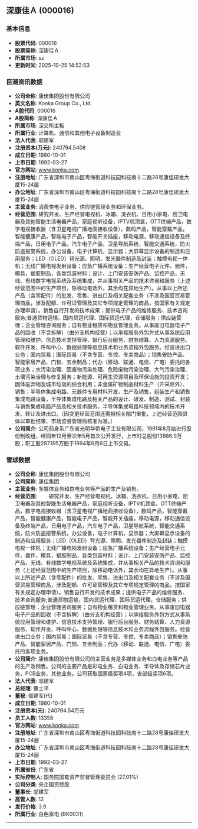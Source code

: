 ## 深康佳Ａ (000016)

### 基本信息

- **股票代码**: 000016
- **股票简称**: 深康佳Ａ
- **所属市场**: sz
- **更新时间**: 2025-10-25 14:52:53

### 巨潮资讯数据

- **公司全称**: 康佳集团股份有限公司
- **英文名称**: Konka Group Co., Ltd.
- **A股代码**: 000016
- **A股简称**: 深康佳Ａ
- **所属市场**: 深交所主板
- **所属行业**: 计算机、通信和其他电子设备制造业
- **法人代表**: 邬建军
- **注册资本(万元)**: 240794.5408
- **成立日期**: 1980-10-01
- **上市日期**: 1992-03-27
- **官方网站**: www.konka.com
- **注册地址**: 广东省深圳市南山区粤海街道科技园科技南十二路28号康佳研发大厦15-24层
- **办公地址**: 广东省深圳市南山区粤海街道科技园科技南十二路28号康佳研发大厦15-24层
- **主营业务**: 消费类电子业务、供应链管理业务和环保业务。
- **经营范围**: 研究开发、生产经营电视机、冰箱、洗衣机、日用小家电、厨卫电器及其他智能生活电器产品，家庭视听设备，IPTV机顶盒，OTT终端产品，数字电视接收器（含卫星电视广播地面接收设备），数码产品，智能穿戴产品，智能健康产品，智能电子产品，智能开关插座，移动电源，移动通信设备及终端产品，日用电子产品，汽车电子产品，卫星导航系统，智能交通系统，防火防盗报警系统，办公设备，电子计算机，显示器；大屏幕显示设备的制造和应用服务；LED（OLED）背光源、照明、发光器件制造及封装；触摸电视一体机；无线广播电视发射设备；应急广播系统设备；生产经营电子元件、器件，模具，塑胶制品，各类包装材料；设计、上门安装安防产品、监控产品，无线、有线数字电视系统及系统集成，并从事相关产品的技术咨询和服务（上述经营范围中的生产项目，除移动电话外，其余均在异地生产）。从事以上所述产品（含零配件）的批发、零售、进出口及相关配套业务（不涉及国营贸易管理商品，涉及配额、许可证管理及其它专项规定管理的商品，按国家有关规定办理申请）。销售自行开发的技术成果；提供电子产品的维修服务、技术咨询服务;普通货物运输，国内货运代理、国际货运代理，仓储服务；供应链管理；企业管理咨询服务；自有物业租赁和物业管理业务。从事废旧电器电子产品的回收（不含拆解）（由分支机构经营）；以承接服务外包方式从事系统应用管理和维护、信息技术支持管理、银行后台服务、财务结算、人力资源服务、软件开发、呼叫中心、数据处理等信息技术和业务流程外包服务。经营进出口业务；国内贸易；国际贸易（不含专营、专控、专卖商品）；销售安防产品、智能家居产品、门锁、五金制品；代办（移动、联通、电信、广电）委托的各项业务；水污染治理、固废物污染处理、危险废物污染治理、大气污染治理、土壤污染治理与修复服务；新能源、可再生资源项目及环保设施的投资开发；固体废弃物及城市垃圾的综合利用；非金属矿物制品材料生产（开采除外）、销售；半导体集成电路、元器件专用材料开发、生产及销售，组装生产和销售集成电路设备，半导体集成电路及相关产品的设计、研发、制造、测试、封装与销售集成电路产品及相关技术服务，半导体集成电路科技领域内的技术开发、转让及进出口。（因变更经营范围还需报相关部门审批，上述经营范围具体以审批结果、市场监督管理局核准为准。）
- **公司简介**: 公司前身系广东省光明华侨电子工业有限公司，1991年8月始进行股份制改组，经同年12月至次年5月首次公开发行，上市时总股份13886.9万股；职工股287.195万股于1994年6月6日上市交易。

### 雪球数据

- **公司全称**: 康佳集团股份有限公司
- **公司简称**: 康佳集团
- **主营业务**: 多媒体业务和白电业务等产品的生产及销售。
- **经营范围**: 　　研究开发、生产经营电视机、冰箱、洗衣机、日用小家电、厨卫电器及其他智能生活电器产品，家庭视听设备，IPTV机顶盒，OTT终端产品，数字电视接收器（含卫星电视广播地面接收设备），数码产品，智能穿戴产品，智能健康产品，智能电子产品，智能开关插座，移动电源，移动通信设备及终端产品，日用电子产品，汽车电子产品，卫星导航系统，智能交通系统，防火防盗报警系统，办公设备，电子计算机，显示器；大屏幕显示设备的制造和应用服务；LED（OLED）背光源、照明、发光器件制造及封装；触摸电视一体机；无线广播电视发射设备；应急广播系统设备；生产经营电子元件、器件，模具，塑胶制品，各类包装材料；设计、上门安装安防产品、监控产品，无线、有线数字电视系统及系统集成，并从事相关产品的技术咨询和服务（上述经营范围中的生产项目，除移动电话外，其余均在异地生产）。从事以上所述产品（含零配件）的批发、零售、进出口及相关配套业务（不涉及国营贸易管理商品，涉及配额、许可证管理及其它专项规定管理的商品，按国家有关规定办理申请）。销售自行开发的技术成果；提供电子产品的维修服务、技术咨询服务;普通货物运输，国内货运代理、国际货运代理，仓储服务；供应链管理；企业管理咨询服务；自有物业租赁和物业管理业务。从事废旧电器电子产品的回收（不含拆解）（由分支机构经营）；以承接服务外包方式从事系统应用管理和维护、信息技术支持管理、银行后台服务、财务结算、人力资源服务、软件开发、呼叫中心、数据处理等信息技术和业务流程外包服务。经营进出口业务；国内贸易；国际贸易（不含专营、专控、专卖商品）；销售安防产品、智能家居产品、门锁、五金制品；代办（移动、联通、电信、广电）委托的各项业务。
- **公司简介**: 康佳集团股份有限公司的主营业务是多媒体业务和白电业务等产品的生产及销售。公司的主要产品是彩电业务、白电业务、半导体及存储芯片业务、PCB业务、其他业务。公司获取国家级奖项4项，省部级奖项6项。
- **法人代表**: 邬建军
- **总经理**: 曹士平
- **董秘**: 邬建军(代)
- **成立日期**: 1980-10-01
- **注册资本(元)**: 240794.54万元
- **员工人数**: 13358
- **官方网站**: www.konka.com
- **注册地址**: 广东省深圳市南山区粤海街道科技园科技南十二路28号康佳研发大厦15-24层
- **办公地址**: 广东省深圳市南山区粤海街道科技园科技南十二路28号康佳研发大厦15-24层
- **上市日期**: 1992-03-27
- **所属省份**: 广东省
- **实际控制人**: 国务院国有资产监督管理委员会 (27.01%)
- **公司分类**: 央企国资控股
- **董事长**: 邬建军
- **高管人数**: 12
- **发行价格**: 3.9
- **所属行业**: 白色家电 (BK0031)

---